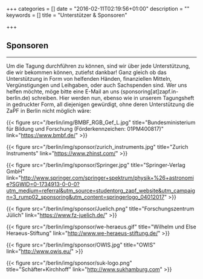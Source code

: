 +++
categories = []
date = "2016-02-11T02:19:56+01:00"
description = ""
keywords = []
title = "Unterstützer & Sponsoren"

+++
## Sponsoren
---
Um die Tagung durchführen zu können, sind wir über jede Unterstützung, die wir bekommen können, zutiefst dankbar! Ganz gleich ob das Unterstützung in Form von helfenden Händen, finanziellen Mitteln, Vergünstigungen und Leihgaben, oder auch Sachspenden sind. Wer uns helfen möchte, möge bitte eine E-Mail an uns (sponsoring[at]zapf.in-berlin.de) schreiben. Hier werden nun, ebenso wie in unserem Tagungsheft in gedruckter Form, all diejenigen gewürdigt, ohne deren Unterstützung die ZaPF in Berlin nicht möglich wäre:

{{< figure src="/berlin/img/BMBF_RGB_Gef_L.jpg" title="Bundesministerium für Bildung und Forschung (Förderkennzeichen: 01PM400817)" link="https://www.bmbf.de/" >}}

{{< figure src="/berlin/img/sponsor/zurich_instruments.jpg" title="Zurich Instruments" link="https://www.zhinst.com/" >}}

{{< figure src="/berlin/img/sponsor/Springer.jpg" title="Springer-Verlag GmbH" link="http://www.springer.com/springer+spektrum/physik+%26+astronomie?SGWID=0-1734913-0-0-0?utm_medium=referral&utm_source=studentorg_zapf_website&utm_campaign=3_rump02_sponsoring&utm_content=springerlogo_04012017" >}}

{{< figure src="/berlin/img/sponsor/Juelich.png" title="Forschungszentrum Jülich" link="https://www.fz-juelich.de/" >}}

{{< figure src="/berlin/img/sponsor/we-heraeus.gif" title="Wilhelm und Else Heraeus-Stiftung" link="http://www.we-heraeus-stiftung.de/" >}}

{{< figure src="/berlin/img/sponsor/OWIS.jpg" title="OWIS" link="http://www.owis.eu/" >}}

{{< figure src="/berlin/img/sponsor/suk-logo.png" title="Schäfter+Kirchhoff" link="http://www.sukhamburg.com" >}}
